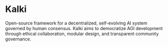 # Kalki
Open-source framework for a decentralized, self-evolving AI system governed by human consensus. Kalki aims to democratize AGI development through ethical collaboration, modular design, and transparent community governance.
